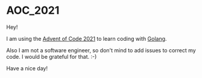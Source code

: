 # AOC_2021
Hey! 

I am using the [Advent of Code 2021](https://adventofcode.com/) to learn coding with [Golang](https://go.dev/).

Also I am not a software engineer, so don't mind to add issues to correct my code. I would be grateful for that. :-)

Have a nice day!
